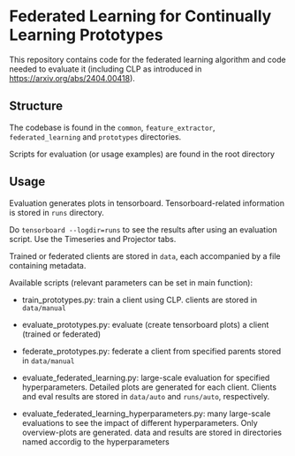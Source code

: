# Federated Learning for Continually Learning Prototypes

This repository contains code for the federated learning algorithm and code needed to evaluate it (including CLP as introduced in https://arxiv.org/abs/2404.00418).

## Structure
The codebase is found in the `common`, `feature_extractor`, `federated_learning` and `prototypes` directories. 

Scripts for evaluation (or usage examples) are found in the root directory

## Usage

Evaluation generates plots in tensorboard. Tensorboard-related information is stored in `runs` directory. 

Do `tensorboard --logdir=runs` to see the results after using an evaluation script. Use the Timeseries and Projector tabs.

Trained or federated clients are stored in `data`, each accompanied by a file containing metadata.

Available scripts (relevant parameters can be set in main function):
- train_prototypes.py: train a client using CLP. clients are stored in `data/manual`

- evaluate_prototypes.py: evaluate (create tensorboard plots) a client (trained or federated)

- federate_prototypes.py: federate a client from specified parents stored in `data/manual`

- evaluate_federated_learning.py: large-scale evaluation for specified hyperparameters. Detailed plots are generated for each client. Clients and eval results are stored in `data/auto` and `runs/auto`, respectively.

- evaluate_federated_learning_hyperparameters.py: many large-scale evaluations to see the impact of different hyperparameters. Only overview-plots are generated. data and results are stored in directories named accordig to the hyperparameters


    

